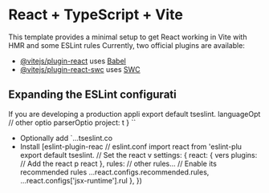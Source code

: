 # React + TypeScript + Vite

This template provides a minimal setup to get React working in Vite with HMR and some ESLint rules
Currently, two official plugins are available:

- [@vitejs/plugin-react](https://github.com/vitejs/vite-plugin-react/blob/main/packages/plugin-react/README.md) uses [Babel](https://babeljs.io/)
- [@vitejs/plugin-react-swc](https://github.com/vitejs/vite-plugin-react-swc) uses [SWC](https://swc.rs/)

## Expanding the ESLint configurati
If you are developing a production appli
export default tseslint.
  languageOpt
    // other optio
    parserOptio
      project: 
      t
  }
``
- Optionally add `...tseslint.co
- Install [eslint-plugin-reac
// eslint.conf
import react from 'eslint-plu
export default tseslint.
  // Set the react v
  settings: { react: { vers
  plugins:
    // Add the react p
    react
  },
  rules: 
    // other rules...
    // Enable its recommended rules
    ...react.configs.recommended.rules,
    ...react.configs['jsx-runtime'].rul
  },
})
```
